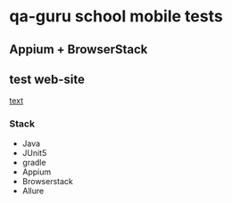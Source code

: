 # qa-guru school mobile tests
## Appium + BrowserStack

## test web-site
[text]()

### Stack
- Java
- JUnit5
- gradle
- Appium
- Browserstack
- Allure